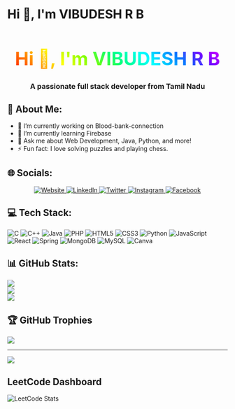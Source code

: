 # Hi 👋, I'm VIBUDESH R B

<h1 align="center" style="font-size: 3em; background: linear-gradient(45deg, #ff0000, #ff8000, #ffff00, #80ff00, #00ff80, #00ffff, #0080ff, #8000ff, #ff00ff); -webkit-background-clip: text; color: transparent; animation: gradient-animation 10s infinite;">Hi 👋, I'm VIBUDESH R B</h1>

<h3 align="center">A passionate full stack developer from Tamil Nadu</h3>

## 💫 About Me:
- 🔭 I’m currently working on Blood-bank-connection
- 🌱 I’m currently learning Firebase
- 💬 Ask me about Web Development, Java, Python, and more!
- ⚡ Fun fact: I love solving puzzles and playing chess.

## 🌐 Socials:
<p align="center">
  <a href="https://alsiam.com" target="_blank">
    <img src="https://img.shields.io/badge/Website-DC143C?style=for-the-badge&logo=medium&logoColor=white" alt="Website" />
  </a>
  <a href="https://www.linkedin.com/in/vibudesh-r-b-906868256/" target="_blank">
    <img src="https://img.shields.io/badge/LinkedIn-0077B5?style=for-the-badge&logo=linkedin&logoColor=white" alt="LinkedIn"/>
  </a>
  <a href="https://x.com/VIBUDESH07" target="_blank">
    <img src="https://img.shields.io/badge/Twitter-1DA1F2?style=for-the-badge&logo=twitter&logoColor=white" alt="Twitter"/>
  </a>
  <a href="https://instagram.com/_alsiam" target="_blank">
    <img src="https://img.shields.io/badge/Instagram-fe4164?style=for-the-badge&logo=instagram&logoColor=white" alt="Instagram"/>
  </a>
  <a href="https://facebook.com/alsiam.dev" target="_blank">
    <img src="https://img.shields.io/badge/Facebook-20BEFF?style=for-the-badge&logo=facebook&logoColor=white" alt="Facebook"/>
  </a>
</p>

## 💻 Tech Stack:
![C](https://img.shields.io/badge/c-%2300599C.svg?style=for-the-badge&logo=c&logoColor=white) 
![C++](https://img.shields.io/badge/c++-%2300599C.svg?style=for-the-badge&logo=c%2B%2B&logoColor=white) 
![Java](https://img.shields.io/badge/java-%23ED8B00.svg?style=for-the-badge&logo=openjdk&logoColor=white) 
![PHP](https://img.shields.io/badge/php-%23777BB4.svg?style=for-the-badge&logo=php&logoColor=white) 
![HTML5](https://img.shields.io/badge/html5-%23E34F26.svg?style=for-the-badge&logo=html5&logoColor=white) 
![CSS3](https://img.shields.io/badge/css3-%231572B6.svg?style=for-the-badge&logo=css3&logoColor=white) 
![Python](https://img.shields.io/badge/python-3670A0?style=for-the-badge&logo=python&logoColor=ffdd54) 
![JavaScript](https://img.shields.io/badge/javascript-%23323330.svg?style=for-the-badge&logo=javascript&logoColor=%23F7DF1E) 
![React](https://img.shields.io/badge/react-%2320232a.svg?style=for-the-badge&logo=react&logoColor=%2361DAFB) 
![Spring](https://img.shields.io/badge/spring-%236DB33F.svg?style=for-the-badge&logo=spring&logoColor=white) 
![MongoDB](https://img.shields.io/badge/MongoDB-%234ea94b.svg?style=for-the-badge&logo=mongodb&logoColor=white) 
![MySQL](https://img.shields.io/badge/mysql-4479A1.svg?style=for-the-badge&logo=mysql&logoColor=white) 
![Canva](https://img.shields.io/badge/Canva-%2300C4CC.svg?style=for-the-badge&logo=Canva&logoColor=white)

## 📊 GitHub Stats:
![](https://github-readme-stats.vercel.app/api?username=VIBUDESH07&theme=dark&hide_border=false&include_all_commits=false&count_private=false)<br/>
![](https://github-readme-streak-stats.herokuapp.com/?user=VIBUDESH07&theme=dark&hide_border=false)<br/>
![](https://github-readme-stats.vercel.app/api/top-langs/?username=VIBUDESH07&theme=dark&hide_border=false&include_all_commits=false&count_private=false&layout=compact)

## 🏆 GitHub Trophies
![](https://github-profile-trophy.vercel.app/?username=VIBUDESH07&theme=radical&no-frame=false&no-bg=true&margin-w=4)

---
[![](https://visitcount.itsvg.in/api?id=VIBUDESH07&icon=0&color=0)](https://visitcount.itsvg.in)

## LeetCode Dashboard
![LeetCode Stats](https://leetcard.jacoblin.cool/VIBUDESH_R_B-22CSR233?theme=dark&font=IM%20Fell%20Double%20Pica&ext=heatmap)

<style>
@keyframes gradient-animation {
  0% { background-position: 0% 50%; }
  50% { background-position: 100% 50%; }
  100% { background-position: 0% 50%; }
}
</style>

